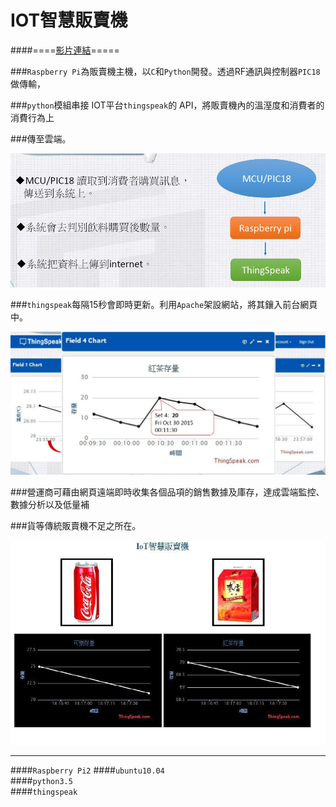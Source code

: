 # IOT智慧販賣機 
####====[影片連結](https://www.youtube.com/watch?v=6aGWt-CIRic)=====

###`Raspberry Pi`為販賣機主機，以`C`和`Python`開發。透過RF通訊與控制器`PIC18`做傳輸，

###`python`模組串接 IOT平台`thingspeak`的 API，將販賣機內的溫溼度和消費者的消費行為上

###傳至雲端。  

![](https://github.com/kingaikv/IOT-Smart-Vending-Machine/blob/master/image/flowchart.JPG)

###`thingspeak`每隔15秒會即時更新。利用`Apache`架設網站，將其鑲入前台網頁中。

![](https://github.com/kingaikv/IOT-Smart-Vending-Machine/blob/master/image/thinkspeak.JPG)

###營運商可藉由網頁遠端即時收集各個品項的銷售數據及庫存，達成雲端監控、數據分析以及低量補

###貨等傳統販賣機不足之所在。  
 
![](https://github.com/kingaikv/IOT-Smart-Vending-Machine/blob/master/image/web.JPG)


***
####`Raspberry Pi2` 
####`ubuntu10.04`  
####`python3.5`  
####`thingspeak`



